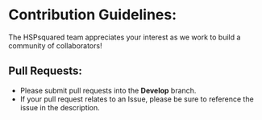 <h1>Contribution Guidelines:</h1>
The HSPsquared team appreciates your interest as we work to build a community of collaborators!

<h2>Pull Requests:</h2>
<ul>
<li>Please submit pull requests into the <b>Develop</b> branch.</li>
<li>If your pull request relates to an Issue, please be sure to reference the issue in the description.</li>
